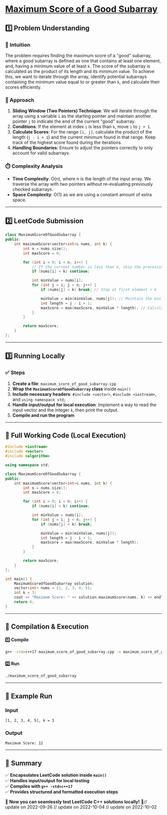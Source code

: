 # **[Maximum Score of a Good Subarray](https://leetcode.com/problems/maximum-score-of-a-good-subarray/description/)**  

## **1️⃣ Problem Understanding**  
### **📌 Intuition**  
The problem requires finding the maximum score of a "good" subarray, where a good subarray is defined as one that contains at least one element, and, having a minimum value of at least `k`. The score of the subarray is calculated as the product of its length and its minimum value. To achieve this, we want to iterate through the array, identify potential subarrays containing the minimum value equal to or greater than `k`, and calculate their scores efficiently.

### **🚀 Approach**  
1. **Sliding Window (Two Pointers) Technique**: We will iterate through the array using a variable `i` as the starting pointer and maintain another pointer `j` to indicate the end of the current "good" subarray.
2. **Conditions**: If the element at index `i` is less than `k`, move `i` to `j + 1`.
3. **Calculate Scores**: For the range `[i, j]`, calculate the product of the length (`j - i + 1`) and the current minimum found in that range. Keep track of the highest score found during the iterations.
4. **Handling Boundaries**: Ensure to adjust the pointers correctly to only account for valid subarrays.

### **⏱️ Complexity Analysis**  
- **Time Complexity**: O(n), where n is the length of the input array. We traverse the array with two pointers without re-evaluating previously checked subarrays.
- **Space Complexity**: O(1) as we are using a constant amount of extra space.

---  

## **2️⃣ LeetCode Submission**  
```cpp
class MaximumScoreOfGoodSubarray {
public:
    int maximumScore(vector<int>& nums, int k) {
        int n = nums.size();
        int maxScore = 0;

        for (int i = 0; i < n; i++) {
            // If the current number is less than k, skip the processing.
            if (nums[i] < k) continue;

            int minValue = nums[i];
            for (int j = i; j < n; j++) {
                if (nums[j] < k) break; // Stop at first element < k

                minValue = min(minValue, nums[j]); // Maintain the min
                int length = j - i + 1;
                maxScore = max(maxScore, minValue * length); // Calculate score
            }
        }

        return maxScore;
    }
};
```  

---  

## **3️⃣ Running Locally**  
### **✅ Steps**  
1. **Create a file**: `maximum_score_of_good_subarray.cpp`  
2. **Wrap the `MaximumScoreOfGoodSubarray` class** inside `main()`  
3. **Include necessary headers**: `#include <vector>`, `#include <iostream>`, and `using namespace std;`  
4. **Handle input/output for local execution**: Implement a way to read the input vector and the integer `k`, then print the output.  
5. **Compile and run the program**  

---  

## **📝 Full Working Code (Local Execution)**  
```cpp
#include <iostream>
#include <vector>
#include <algorithm>

using namespace std;

class MaximumScoreOfGoodSubarray {
public:
    int maximumScore(vector<int>& nums, int k) {
        int n = nums.size();
        int maxScore = 0;

        for (int i = 0; i < n; i++) {
            if (nums[i] < k) continue;

            int minValue = nums[i];
            for (int j = i; j < n; j++) {
                if (nums[j] < k) break;

                minValue = min(minValue, nums[j]);
                int length = j - i + 1;
                maxScore = max(maxScore, minValue * length);
            }
        }

        return maxScore;
    }
};

int main() {
    MaximumScoreOfGoodSubarray solution;
    vector<int> nums = {1, 2, 3, 4, 5};
    int k = 3;
    cout << "Maximum Score: " << solution.maximumScore(nums, k) << endl;
    return 0;
}
```  

---  

## **🔧 Compilation & Execution**  
#### **1️⃣ Compile**  
```bash
g++ -std=c++17 maximum_score_of_good_subarray.cpp -o maximum_score_of_good_subarray
```  

#### **2️⃣ Run**  
```bash
./maximum_score_of_good_subarray
```  

---  

## **🎯 Example Run**  
### **Input**  
```
[1, 2, 3, 4, 5], k = 3
```  
### **Output**  
```
Maximum Score: 12
```  

---  

## **📌 Summary**  
✅ **Encapsulates LeetCode solution inside `main()`**  
✅ **Handles input/output for local testing**  
✅ **Compiles with `g++ -std=c++17`**  
✅ **Provides structured and formatted execution steps**  

🚀 **Now you can seamlessly test LeetCode C++ solutions locally!** 🚀// update on 2022-09-26
// update on 2022-10-04
// update on 2022-10-02
